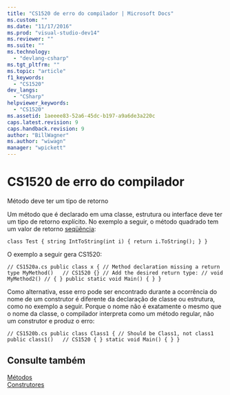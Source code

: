 ```yaml
---
title: "CS1520 de erro do compilador | Microsoft Docs"
ms.custom: ""
ms.date: "11/17/2016"
ms.prod: "visual-studio-dev14"
ms.reviewer: ""
ms.suite: ""
ms.technology: 
  - "devlang-csharp"
ms.tgt_pltfrm: ""
ms.topic: "article"
f1_keywords: 
  - "CS1520"
dev_langs: 
  - "CSharp"
helpviewer_keywords: 
  - "CS1520"
ms.assetid: 1aeeee83-52a6-45dc-b197-a9a6de3a220c
caps.latest.revision: 9
caps.handback.revision: 9
author: "BillWagner"
ms.author: "wiwagn"
manager: "wpickett"
---
```

# CS1520 de erro do compilador
Método deve ter um tipo de retorno  
  
 Um método que é declarado em uma classe, estrutura ou interface deve ter um tipo de retorno explícito. No exemplo a seguir, o método quadrado tem um valor de retorno [seqüência](../../csharp/language-reference/keywords/string.md):  
  
```  
class Test { string IntToString(int i) { return i.ToString(); } }  
```  
  
 O exemplo a seguir gera CS1520:  
  
```  
// CS1520a.cs public class x { // Method declaration missing a return type MyMethod()   // CS1520 {} // Add the desired return type: // void MyMethod2() // { } public static void Main() { } }  
```  
  
 Como alternativa, esse erro pode ser encontrado durante a ocorrência do nome de um construtor é diferente da declaração de classe ou estrutura, como no exemplo a seguir. Porque o nome não é exatamente o mesmo que o nome da classe, o compilador interpreta como um método regular, não um construtor e produz o erro:  
  
```  
// CS1520b.cs public class Class1 { // Should be Class1, not class1 public class1()   // CS1520 { } static void Main() { } }  
```  
  
## Consulte também  
 [Métodos](../../fsharp/language-reference/members/methods.md)   
 [Construtores](../../csharp/programming-guide/classes-and-structs/constructors.md)